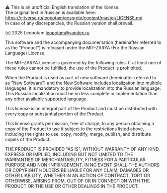 ⚠️ This is an unofficial English translation of the license.  
The original text in Russian is available here:  
https://gitverse.ru/leopotam/ecsproto/content/master/LICENSE.md  
In case of any discrepancies, the Russian version shall prevail.

(c) 2025 Leopotam <leopotam@yandex.ru>

This software and the accompanying documentation (hereinafter referred to as the
"Product") is released under the MIT-ZARYA (For the Russian Language) License.

The MIT-ZARYA License is governed by the following rules. If at least one of
these rules cannot be fulfilled, the use of the Product is prohibited.

When the Product is used as part of new software (hereinafter referred to as
"New Software") and the New Software includes localization into multiple
languages, it is mandatory to provide localization into the Russian language.
This Russian localization must be no less complete in implementation than any
other available supported language.

This license is an integral part of the Product and must be distributed with
every copy or substantial portion of the Product.

This license grants permission, free of charge, to any person obtaining a copy
of the Product to use it subject to the restrictions listed above, including the
rights to use, copy, modify, merge, publish, and distribute copies of the
Product.

THE PRODUCT IS PROVIDED "AS IS", WITHOUT WARRANTY OF ANY KIND, EXPRESS OR
IMPLIED, INCLUDING BUT NOT LIMITED TO THE WARRANTIES OF MERCHANTABILITY, FITNESS
FOR A PARTICULAR PURPOSE AND NON-INFRINGEMENT. IN NO EVENT SHALL THE AUTHORS OR
COPYRIGHT HOLDERS BE LIABLE FOR ANY CLAIM, DAMAGES OR OTHER LIABILITY, WHETHER
IN AN ACTION OF CONTRACT, TORT OR OTHERWISE, ARISING FROM, OUT OF OR IN
CONNECTION WITH THE PRODUCT OR THE USE OR OTHER DEALINGS IN THE PRODUCT.
